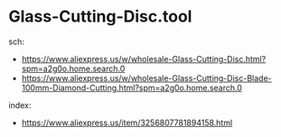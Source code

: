 # Glass-Cutting-Disc.tool
sch:
- https://www.aliexpress.us/w/wholesale-Glass-Cutting-Disc.html?spm=a2g0o.home.search.0
- https://www.aliexpress.us/w/wholesale-Glass-Cutting-Disc-Blade-100mm-Diamond-Cutting.html?spm=a2g0o.home.search.0

index:
- https://www.aliexpress.us/item/3256807781894158.html

